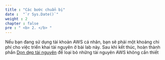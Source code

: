 ```yaml
---
title : "Các bước chuẩn bị"
date :  "`r Sys.Date()`" 
weight : 2 
chapter : false
pre : " <b> 2. </b> "
---
```


Nếu bạn đang sử dụng tài khoản AWS cá nhân, bạn sẽ phải một khoảng chi phí cho việc triển khai tài nguyên ở bài lab này. Sau khi kết thúc, hoàn thành phần [Dọn dẹp tài nguyên](../../7-cleanup/) để loại bỏ những tài nguyên AWS không cần thiết

